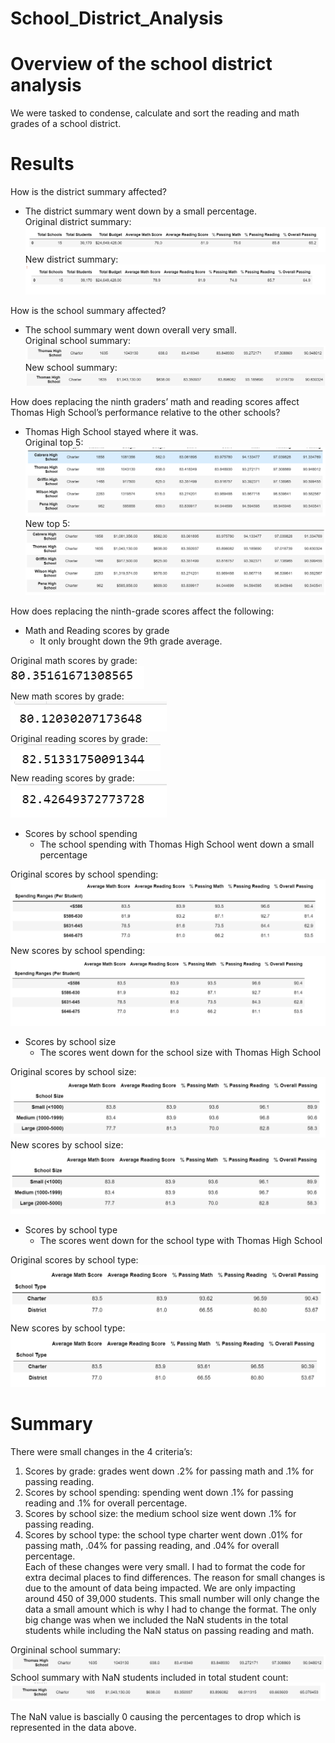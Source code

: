 # School_District_Analysis
# Overview of the school district analysis
We were tasked to condense, calculate and sort the reading and math grades of a school district. 
# Results
How is the district summary affected?
-	The district summary went down by a small percentage. <br/>
Original district summary: <br/>
![districtsummary](Resources/districtsummary.png)<br/>
New district summary: <br/>
![newdistrictsummary](Resources/newdistrictsummary.png)<br/>

How is the school summary affected?
-	The school summary went down overall very small. <br/>
Original school summary: <br/>
![summaryorig](Resources/summaryorig.png)<br/>
New school summary: <br/>
![summarytentwe](Resources/summarytentwe.png)<br/>

How does replacing the ninth graders’ math and reading scores affect Thomas High School’s performance relative to the other schools?
-	Thomas High School stayed where it was. <br/>
Original top 5: <br/>
![origtop5](Resources/origtop5.png)<br/>
New top 5: <br/>
![newtop5](Resources/newtop5.png)<br/>

How does replacing the ninth-grade scores affect the following:
- Math and Reading scores by grade
   - It only brought down the 9th grade average.<br/>
   
Original math scores by grade: <br/>
![mathgradeavg](Resources/mathgradeavg.png)<br/>
New math scores by grade: <br/>
![mathgradeavgna](Resources/mathgradeavgna.png)<br/>
Original reading scores by grade: <br/>
![readinggradeavg](Resources/readinggradeavg.png)<br/>
New reading scores by grade: <br/>
![readinggradeavgna](Resources/readinggradeavgna.png)

- Scores by school spending
   -	The school spending with Thomas High School went down a small percentage <br/>
   
Original scores by school spending: <br/>
![schoolspending](Resources/schoolspending.png)<br/>
New scores by school spending: <br/>
![schoolspendingna](Resources/schoolspendingna.png)

- Scores by school size
  -	The scores went down for the school size with Thomas High School <br/>
  
Original scores by school size: <br/>
![schoolsize](Resources/schoolsize.png)<br/>
New scores by school size: <br/>
![schoolsizena](Resources/schoolsizena.png)<br/>
- Scores by school type
  -	The scores went down for the school type with Thomas High School <br/>
  
Original scores by school type: <br/>
![schooltype](Resources/schooltype.png)<br/>
New scores by school type: <br/>
![schooltypena](Resources/schooltypena.png)<br/>


# Summary
There were small changes in the 4 criteria’s:
1.	Scores by grade: grades went down .2% for passing math and .1% for passing reading.
2.	Scores by school spending: spending went down .1% for passing reading and .1% for overall percentage.
3.	Scores by school size: the medium school size went down .1% for passing reading. 
4.	Scores by school type: the school type charter went down .01% for passing math, .04% for passing reading, and .04% for overall percentage. <br/>
Each of these changes were very small. I had to format the code for extra decimal places to find differences. The reason for small changes is due to the amount of data being impacted. We are only impacting around 450 of 39,000 students. This small number will only change the data a small amount which is why I had to change the format. The only big change was when we included the NaN students in the total students while including the NaN status on passing reading and math.

Orgininal school summary: <br/>
![summaryorig](Resources/summaryorig.png)<br/>
School summary with NaN students included in total student count: <br/>
![summarywithna](Resources/summarywithna.png)<br/>

The NaN value is bascially 0 causing the percentages to drop which is represented in the data above. 
